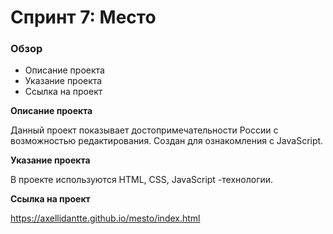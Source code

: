 # Спринт 7: Место

### Обзор

* Описание проекта
* Указание проекта
* Ссылка на проект

**Описание проекта**

Данный проект показывает достопримечательности России с возможностью редактирования.
Создан для ознакомления с JavaScript.

**Указание проекта**

В проекте используются HTML, CSS, JavaScript -технологии.

**Ссылка на проект**

https://axellidantte.github.io/mesto/index.html